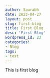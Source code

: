 ```yaml
---
author: Saurabh
date: 2023-04-27
layout: post
slug: first-blog
title: First Blog
desc: 'First Blog'
wordpress_id: 23
categories:
- Blog
tags:
- test
---
```

This is first blog